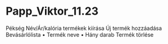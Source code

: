 # Papp_Viktor_11.23
Pékség
Név/Ár/kalória 
termékek kiírása 
Új termék hozzáadása 
Bevásárlólista
•	Termék neve
•	Hány darab 
Termék törlése
